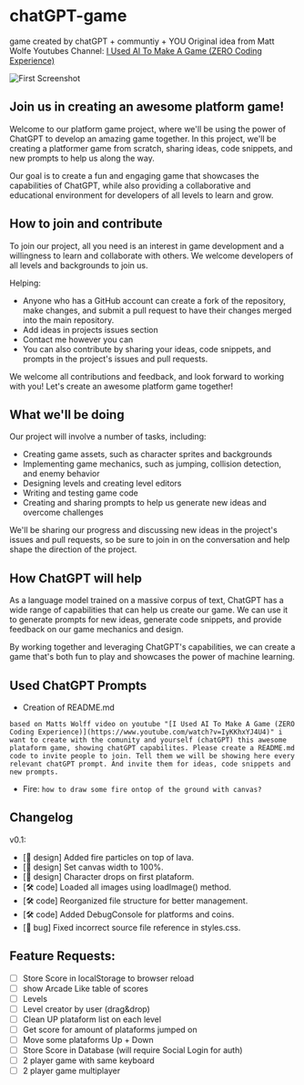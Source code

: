 # chatGPT-game
game created by chatGPT + communtiy + YOU
Original idea from Matt Wolfe Youtubes Channel: [I Used AI To Make A Game (ZERO Coding Experience)](https://www.youtube.com/watch?v=IyKKhxYJ4U4)


![First Screenshot](https://www.kukumo.net/chatGPT-game/imgs/screenshot1.png)

## Join us in creating an awesome platform game!
Welcome to our platform game project, where we'll be using the power of ChatGPT to develop an amazing game together. In this project, we'll be creating a platformer game from scratch, sharing ideas, code snippets, and new prompts to help us along the way.

Our goal is to create a fun and engaging game that showcases the capabilities of ChatGPT, while also providing a collaborative and educational environment for developers of all levels to learn and grow.

## How to join and contribute
To join our project, all you need is an interest in game development and a willingness to learn and collaborate with others. We welcome developers of all levels and backgrounds to join us.

Helping:
- Anyone who has a GitHub account can create a fork of the repository, make changes, and submit a pull request to have their changes merged into the main repository.
- Add ideas in projects issues section
- Contact me however you can
- You can also contribute by sharing your ideas, code snippets, and prompts in the project's issues and pull requests. 

We welcome all contributions and feedback, and look forward to working with you!
Let's create an awesome platform game together!

## What we'll be doing
Our project will involve a number of tasks, including:

- Creating game assets, such as character sprites and backgrounds
- Implementing game mechanics, such as jumping, collision detection, and enemy behavior
- Designing levels and creating level editors
- Writing and testing game code
- Creating and sharing prompts to help us generate new ideas and overcome challenges

We'll be sharing our progress and discussing new ideas in the project's issues and pull requests, so be sure to join in on the conversation and help shape the direction of the project.

## How ChatGPT will help
As a language model trained on a massive corpus of text, ChatGPT has a wide range of capabilities that can help us create our game. We can use it to generate prompts for new ideas, generate code snippets, and provide feedback on our game mechanics and design.

By working together and leveraging ChatGPT's capabilities, we can create a game that's both fun to play and showcases the power of machine learning.


## Used ChatGPT Prompts

- Creation of README.md
```
based on Matts Wolff video on youtube "[I Used AI To Make A Game (ZERO Coding Experience)](https://www.youtube.com/watch?v=IyKKhxYJ4U4)" i want to create with the comunity and yourself (chatGPT) this awesome plataform game, showing chatGPT capabilites. Please create a README.md code to invite people to join. Tell them we will be showing here every relevant chatGPT prompt. And invite them for ideas, code snippets and new prompts.
```

- Fire: `how to draw some fire ontop of the ground with canvas?`

## Changelog

v0.1:
- [🎨 design] Added fire particles on top of lava.
- [🎨 design] Set canvas width to 100%.
- [🎨 design] Character drops on first plataform.
- [🛠 code] Loaded all images using loadImage() method.
- [🛠 code] Reorganized file structure for better management.
- [🛠 code] Added DebugConsole for platforms and coins.
- [🐜 bug] Fixed incorrect source file reference in styles.css.

## Feature Requests:

- [ ] Store Score in localStorage to browser reload
- [ ] show Arcade Like table of scores
- [ ] Levels
- [ ] Level creator by user (drag&drop)
- [ ] Clean UP plataform list on each level
- [ ] Get score for amount of plataforms jumped on
- [ ] Move some plataforms Up + Down
- [ ] Store Score in Database (will require Social Login for auth)
- [ ] 2 player game with same keyboard
- [ ] 2 player game multiplayer
